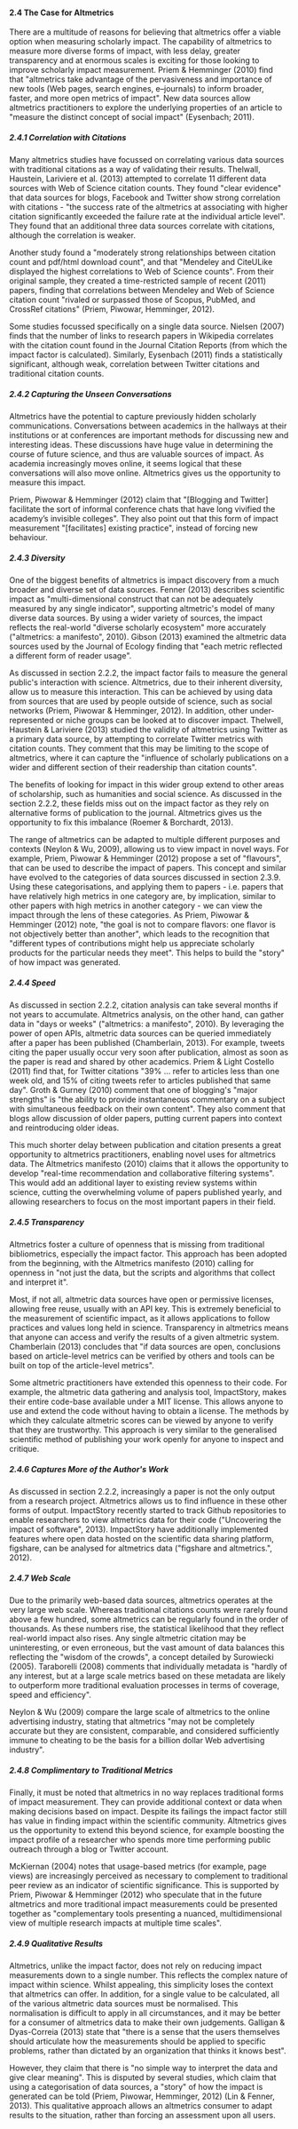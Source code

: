 <div class="page-break-avoid">

#### 2.4 The Case for Altmetrics

There are a multitude of reasons for believing that altmetrics offer a viable option when measuring scholarly impact. The capability of altmetrics to measure more diverse forms of impact, with less delay, greater transparency and at enormous scales is exciting for those looking to improve scholarly impact measurement. Priem & Hemminger (2010) find that "altmetrics take advantage of the pervasiveness and importance of new tools (Web pages, search engines, e–journals) to inform broader, faster, and more open metrics of impact". New data sources allow altmetrics practitioners to explore the underlying properties of an article to "measure the distinct concept of social impact" (Eysenbach; 2011).

</div>

<div class="page-break-avoid">

##### 2.4.1 Correlation with Citations

Many altmetrics studies have focussed on correlating various data sources with traditional citations as a way of validating their results. Thelwall, Haustein, Lariviere et al. (2013) attempted to correlate 11 different data sources with Web of Science citation counts. They found "clear evidence" that data sources for blogs, Facebook and Twitter show strong correlation with citations - "the success rate of the altmetrics at associating with higher citation significantly exceeded the failure rate at the individual article level". They found that an additional three data sources correlate with citations, although the correlation is weaker.

</div>

Another study found a "moderately strong relationships between citation count and pdf/html download count", and that "Mendeley and CiteULike displayed the highest correlations to Web of Science counts". From their original sample, they created a time-restricted sample of recent (2011) papers, finding that correlations between Mendeley and Web of Science citation count "rivaled or surpassed those of Scopus, PubMed, and CrossRef citations" (Priem, Piwowar, Hemminger, 2012).

Some studies focussed specifically on a single data source. Nielsen (2007) finds that the number of links to research papers in Wikipedia correlates with the citation count found in the Journal Citation Reports (from which the impact factor is calculated). Similarly, Eysenbach (2011) finds a statistically significant, although weak, correlation between Twitter citations and traditional citation counts.

<div class="page-break-avoid">

##### 2.4.2 Capturing the Unseen Conversations

Altmetrics have the potential to capture previously hidden scholarly communications. Conversations between academics in the hallways at their institutions or at conferences are important methods for discussing new and interesting ideas. These discussions have huge value in determining the course of future science, and thus are valuable sources of impact. As academia increasingly moves online, it seems logical that these conversations will also move online. Altmetrics gives us the opportunity to measure this impact.

</div>

Priem, Piwowar & Hemminger (2012) claim that "[Blogging and Twitter] facilitate the sort of informal conference chats that have long vivified the academy’s invisible colleges". They also point out that this form of impact measurement "[facilitates] existing practice", instead of forcing new behaviour.

<div class="page-break-avoid">

##### 2.4.3 Diversity

One of the biggest benefits of altmetrics is impact discovery from a much broader and diverse set of data sources. Fenner (2013) describes scientific impact as "multi-dimensional construct that can not be adequately measured by any single indicator", supporting altmetric's model of many diverse data sources. By using a wider variety of sources, the impact reflects the real-world "diverse scholarly ecosystem" more accurately ("altmetrics: a manifesto", 2010). Gibson (2013) examined the altmetric data sources used by the Journal of Ecology finding that "each metric reflected a different form of reader usage".

</div>

As discussed in section 2.2.2, the impact factor fails to measure the general public's interaction with science. Altmetrics, due to their inherent diversity, allow us to measure this interaction. This can be achieved by using data from sources that are used by people outside of science, such as social networks (Priem, Piwowar & Hemminger, 2012). In addition, other under-represented or niche groups can be looked at to discover impact. Thelwell, Haustein & Lariviere (2013) studied the validity of altmetrics using Twitter as a primary data source, by attempting to correlate Twitter metrics with citation counts. They comment that this may be limiting to the scope of altmetrics, where it can capture the "influence of scholarly publications on a wider and different section of their readership than citation counts".

The benefits of looking for impact in this wider group extend to other areas of scholarship, such as humanities and social science. As discussed in the section 2.2.2, these fields miss out on the impact factor as they rely on alternative forms of publication to the journal. Altmetrics gives us the opportunity to fix this imbalance (Roemer & Borchardt, 2013).

The range of altmetrics can be adapted to multiple different purposes and contexts (Neylon & Wu, 2009), allowing us to view impact in novel ways. For example, Priem, Piwowar & Hemminger (2012) propose a set of "flavours", that can be used to describe the impact of papers. This concept and similar have evolved to the categories of data sources discussed in section 2.3.9. Using these categorisations, and applying them to papers - i.e. papers that have relatively high metrics in one category are, by implication, similar to other papers with high metrics in another category - we can view the impact through the lens of these categories. As Priem, Piwowar & Hemminger (2012) note, "the goal is not to compare flavors: one flavor is not objectively better than another", which leads to the recognition that "different types of contributions might help us appreciate scholarly products for the particular needs they meet". This helps to build the "story" of how impact was generated.

<div class="page-break-avoid">

##### 2.4.4 Speed

As discussed in section 2.2.2, citation analysis can take several months if not years to accumulate. Altmetrics analysis, on the other hand, can gather data in "days or weeks" ("altmetrics: a manifesto", 2010). By leveraging the power of open APIs, altmetric data sources can be queried immediately after a paper has been published (Chamberlain, 2013). For example, tweets citing the paper usually occur very soon after publication, almost as soon as the paper is read and shared by other academics. Priem & Light Costello (2011) find that, for Twitter citations "39% ... refer to articles less than one week old, and 15% of citing tweets refer to articles published that same day". Groth & Gurney (2010) comment that one of blogging's "major strengths" is "the ability to provide instantaneous commentary on a subject with simultaneous feedback on their own content". They also comment that blogs allow discussion of older papers, putting current papers into context and reintroducing older ideas.

</div>

This much shorter delay between publication and citation presents a great opportunity to altmetrics practitioners, enabling novel uses for altmetrics data. The Altmetrics manifesto (2010) claims that it allows the opportunity to develop "real-time recommendation and collaborative filtering systems". This would add an additional layer to existing review systems within science, cutting the overwhelming volume of papers published yearly, and allowing researchers to focus on the most important papers in their field.

<div class="page-break-avoid">

##### 2.4.5 Transparency

Altmetrics foster a culture of openness that is missing from traditional bibliometrics, especially the impact factor. This approach has been adopted from the beginning, with the Altmetrics manifesto (2010) calling for openness in "not just the data, but the scripts and algorithms that collect and interpret it".

</div>

Most, if not all, altmetric data sources have open or permissive licenses, allowing free reuse, usually with an API key. This is extremely beneficial to the measurement of scientific impact, as it allows applications to follow practices and values long held in science. Transparency in altmetrics means that anyone can access and verify the results of a given altmetric system. Chamberlain (2013) concludes that "if data sources are open, conclusions based on article-level metrics can be verified by others and tools can be built on top of the article-level metrics".

Some altmetric practitioners have extended this openness to their code. For example, the altmetric data gathering and analysis tool, ImpactStory, makes their entire code-base available under a MIT license. This allows anyone to use and extend the code without having to obtain a license. The methods by which they calculate altmetric scores can be viewed by anyone to verify that they are trustworthy. This approach is very similar to the generalised scientific method of publishing your work openly for anyone to inspect and critique.

<div class="page-break-avoid">

##### 2.4.6 Captures More of the Author's Work

As discussed in section 2.2.2, increasingly a paper is not the only output from a research project. Altmetrics allows us to find influence in these other forms of output. ImpactStory recently started to track Github repositories to enable researchers to view altmetrics data for their code ("Uncovering the impact of software", 2013). ImpactStory have additionally implemented features where open data hosted on the scientific data sharing platform, figshare, can be analysed for altmetrics data ("figshare and altmetrics.", 2012).

</div>

<div class="page-break-avoid">

##### 2.4.7 Web Scale

Due to the primarily web-based data sources, altmetrics operates at the very large web scale. Whereas traditional citations counts were rarely found above a few hundred, some altmetrics can be regularly found in the order of thousands. As these numbers rise, the statistical likelihood that they reflect real-world impact also rises. Any single altmetric citation may be uninteresting, or even erroneous, but the vast amount of data balances this reflecting the "wisdom of the crowds", a concept detailed by Surowiecki (2005). Taraborelli (2008) comments that individually metadata is "hardly of any interest, but at a large scale metrics based on these metadata are likely to outperform more traditional evaluation processes in terms of coverage, speed and efficiency".

</div>

Neylon & Wu (2009) compare the large scale of altmetrics to the online advertising industry, stating that altmetrics "may not be completely accurate but they are consistent, comparable, and considered sufficiently immune to cheating to be the basis for a billion dollar Web advertising industry".

<div class="page-break-avoid">

##### 2.4.8 Complimentary to Traditional Metrics

Finally, it must be noted that altmetrics in no way replaces traditional forms of impact measurement. They can provide additional context or data when making decisions based on impact. Despite its failings the impact factor still has value in finding impact within the scientific community. Altmetrics gives us the opportunity to extend this beyond science, for example boosting the impact profile of a researcher who spends more time performing public outreach through a blog or Twitter account.

</div>

McKiernan (2004) notes that usage-based metrics (for example, page views) are increasingly perceived as necessary to complement to traditional peer review as an indicator of scientific significance. This is supported by Priem, Piwowar & Hemminger (2012) who speculate that in the future altmetrics and more traditional impact measurements could be presented together as "complementary tools presenting a nuanced, multidimensional view of multiple research impacts at multiple time scales".

<div class="page-break-avoid">

##### 2.4.9 Qualitative Results

Altmetrics, unlike the impact factor, does not rely on reducing impact measurements down to a single number. This reflects the complex nature of impact within science. Whilst appealing, this simplicity loses the context that altmetrics can offer. In addition, for a single value to be calculated, all of the various altmetric data sources must be normalised. This normalisation is difficult to apply in all circumstances, and it may be better for a consumer of altmetrics data to make their own judgements. Galligan & Dyas-Correia (2013) state that "there is a sense that the users themselves should articulate how the measurements should be applied to specific problems, rather than dictated by an organization that thinks it knows best".

</div>

However, they claim that there is "no simple way to interpret the data and give clear meaning". This is disputed by several studies, which claim that using a categorisation of data sources, a "story" of how the impact is generated can be told (Priem, Piwowar, Hemminger, 2012) (Lin & Fenner, 2013). This qualitative approach allows an altmetrics consumer to adapt results to the situation, rather than forcing an assessment upon all users.

